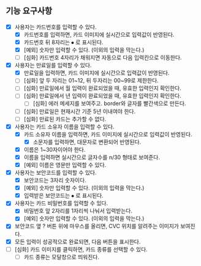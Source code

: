 ## 기능 요구사항

- [x] 사용자는 카드번호를 입력할 수 있다.
  - [x] 카드번호를 입력하면, 카드 이미지에 실시간으로 입력값이 반영된다.
  - [x] 카드번호 뒤 8자리는 ⦁ 로 표시된다.
  - [x] [예외] 숫자만 입력할 수 있다. (이외의 입력을 막는다.)
  - [ ] [심화] 카드번호 4자리가 채워지면 자동으로 다음 입력칸으로 이동한다.
- [x] 사용자는 만료일를 입력할 수 있다.
  - [x] 만료일을 입력하면, 카드 이미지에 실시간으로 입력값이 반영된다.
  - [ ] [심화] 앞 두 자리는 01~12, 뒤 두자리는 00~99로 제한한다.
  - [ ] [심화] 만료일에서 월 입력이 완료되었을 때, 유효한 입력인지 확인한다.
  - [ ] [심화] 만료일에서 년 입력이 완료되었을 때, 유효한 입력인지 확인한다.
    - [ ] [심화] 에러 메세지를 보여주고. border와 글자를 빨간색으로 만든다.
  - [ ] [심화] 만료일은 현재시간 기준 5년 이내여야 한다.
  - [ ] [심화] 만료된 카드는 추가할 수 없다.
- [x] 사용자는 카드 소유자 이름을 입력할 수 있다.
  - [x] 카드 소유자 이름을 입력하면, 카드 이미지에 실시간으로 입력값이 반영된다.
    - [x] 소문자를 입력하면, 대문자로 변환되어 반영된다.
  - [x] 이름은 1~30자이어야 한다.
  - [x] 이름을 입력하면 실시간으로 글자수를 n/30 형태로 보여준다.
  - [x] [예외] 이름은 영문만 입력할 수 있다.
- [x] 사용자는 보안코드를 입력할 수 있다.
  - [x] 보안코드는 3자리 숫자이다.
  - [x] [예외] 숫자만 입력할 수 있다. (이외의 입력을 막는다.)
  - [x] 입력받은 보안코드는 ⦁ 로 표시된다.
- [x] 사용자는 카드 비밀번호를 입력할 수 있다.
  - [x] 비밀번호 앞 2자리를 1자리씩 나눠서 입력받는다.
  - [x] [예외] 숫자만 입력할 수 있다. (이외의 입력을 막는다.)
- [x] 보안코드 옆 ? 버튼 위에 마우스를 올리면, CVC 위치를 알려주는 이미지가 보여진다.
- [x] 모든 입력이 성공적으로 완료되면, 다음 버튼을 표시한다.
- [ ] [심화] 카드 이미지를 클릭하면, 카드 종류를 선택할 수 있다.
  - [ ] 카드 종류는 모달창으로 띄워진다.
